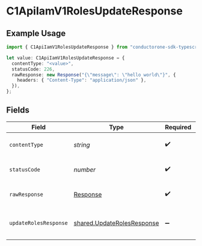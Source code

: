 # C1ApiIamV1RolesUpdateResponse

## Example Usage

```typescript
import { C1ApiIamV1RolesUpdateResponse } from "conductorone-sdk-typescript/sdk/models/operations";

let value: C1ApiIamV1RolesUpdateResponse = {
  contentType: "<value>",
  statusCode: 226,
  rawResponse: new Response("{\"message\": \"hello world\"}", {
    headers: { "Content-Type": "application/json" },
  }),
};
```

## Fields

| Field                                                                           | Type                                                                            | Required                                                                        | Description                                                                     |
| ------------------------------------------------------------------------------- | ------------------------------------------------------------------------------- | ------------------------------------------------------------------------------- | ------------------------------------------------------------------------------- |
| `contentType`                                                                   | *string*                                                                        | :heavy_check_mark:                                                              | HTTP response content type for this operation                                   |
| `statusCode`                                                                    | *number*                                                                        | :heavy_check_mark:                                                              | HTTP response status code for this operation                                    |
| `rawResponse`                                                                   | [Response](https://developer.mozilla.org/en-US/docs/Web/API/Response)           | :heavy_check_mark:                                                              | Raw HTTP response; suitable for custom response parsing                         |
| `updateRolesResponse`                                                           | [shared.UpdateRolesResponse](../../../sdk/models/shared/updaterolesresponse.md) | :heavy_minus_sign:                                                              | UpdateRolesResponse is the response message containing the updated role.        |